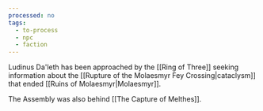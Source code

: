 ```yaml
---
processed: no
tags:
  - to-process
  - npc
  - faction
---
```

Ludinus Da'leth has been approached by the [[Ring of Three]] seeking information about the [[Rupture of the Molaesmyr Fey Crossing|cataclysm]] that ended [[Ruins of Molaesmyr|Molaesmyr]].

The Assembly was also behind [[The Capture of Melthes]].
